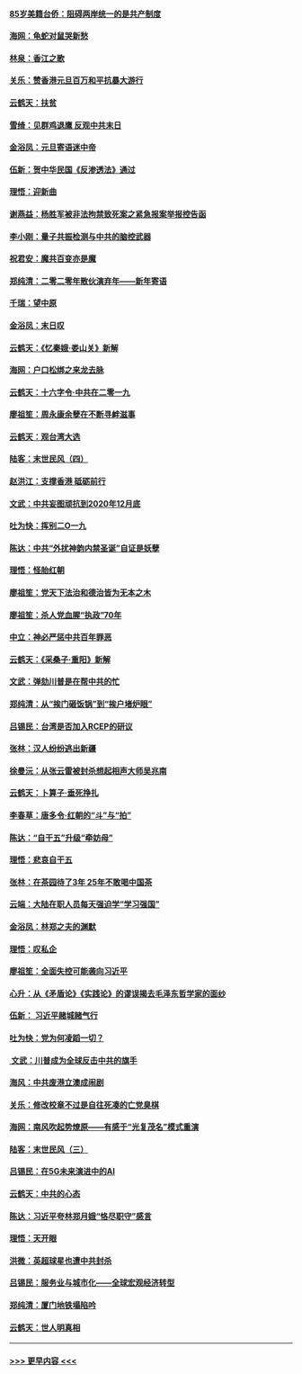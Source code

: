 #### [85岁美籍台侨：阻碍两岸统一的是共产制度](../pages/nsc993/n11765043.md?t=01040511) 
#### [海网：龟蛇对鼠哭新愁](../pages/nsc993/n11764895.md?t=01040511) 
#### [林泉：香江之歌](../pages/nsc993/n11764415.md?t=01040511) 
#### [关乐：赞香港元旦百万和平抗暴大游行](../pages/nsc993/n11764382.md?t=01040511) 
#### [云鹤天：扶贫](../pages/nsc993/n11764245.md?t=01040511) 
#### [雪绮：见群鸡退鹰  反观中共末日](../pages/nsc993/n11762112.md?t=01040511) 
#### [金浴凤：元旦寄语迷中帝](../pages/nsc993/n11761788.md?t=01040511) 
#### [伍新：贺中华民国《反渗透法》通过](../pages/nsc993/n11761994.md?t=01040511) 
#### [理悟：迎新曲](../pages/nsc993/n11761152.md?t=01040511) 
#### [谢燕益：杨胜军被非法拘禁致死案之紧急报案举报控告函](../pages/nsc993/n11756134.md?t=01040511) 
#### [李小刚：量子共振检测与中共的脑控武器](../pages/nsc993/n11754518.md?t=01040511) 
#### [祝君安：魔共百变亦是魔](../pages/nsc993/n11754469.md?t=01040511) 
#### [郑纯清：二零二零年散伙演弃年——新年寄语](../pages/nsc993/n11754195.md?t=01040511) 
#### [千瑞：望中原](../pages/nsc993/n11754159.md?t=01040511) 
#### [金浴凤：末日叹](../pages/nsc993/n11752359.md?t=01040511) 
#### [云鹤天：《忆秦娥‧娄山关》新解](../pages/nsc993/n11752348.md?t=01040511) 
#### [海网：户口松绑之来龙去脉](../pages/nsc993/n11752328.md?t=01040511) 
#### [云鹤天：十六字令‧中共在二零一九](../pages/nsc993/n11752305.md?t=01040511) 
#### [廖祖笙：周永康余孽在不断寻衅滋事](../pages/nsc993/n11751013.md?t=01040511) 
#### [云鹤天：观台湾大选](../pages/nsc993/n11751007.md?t=01040511) 
#### [陆客：末世民风（四）](../pages/nsc993/n11749203.md?t=01040511) 
#### [赵洪江：支撑香港 砥砺前行](../pages/nsc993/n11748482.md?t=01040511) 
#### [文武：中共妄图顽抗到2020年12月底](../pages/nsc993/n11748446.md?t=01040511) 
#### [吐为快：挥别二O一九](../pages/nsc993/n11748411.md?t=01040511) 
#### [陈达：中共“外扰神韵内禁圣诞”自证是妖孽](../pages/nsc993/n11748226.md?t=01040511) 
#### [理悟：怪胎红朝](../pages/nsc993/n11748206.md?t=01040511) 
#### [廖祖笙：党天下法治和德治皆为无本之木](../pages/nsc993/n11748135.md?t=01040511) 
#### [廖祖笙：杀人党血腥“执政”70年](../pages/nsc993/n11745144.md?t=01040511) 
#### [中立：神必严惩中共百年罪恶](../pages/nsc993/n11744970.md?t=01040511) 
#### [云鹤天：《采桑子‧重阳》新解](../pages/nsc993/n11744948.md?t=01040511) 
#### [文武：弹劾川普是在帮中共的忙](../pages/nsc993/n11744758.md?t=01040511) 
#### [郑纯清：从“挨门砸饭锅”到“挨户堵炉眼”](../pages/nsc993/n11744745.md?t=01040511) 
#### [吕锡民：台湾是否加入RCEP的研议](../pages/nsc993/n11744701.md?t=01040511) 
#### [张林：汉人纷纷逃出新疆](../pages/nsc993/n11743530.md?t=01040511) 
#### [徐曼沅：从张云雷被封杀想起相声大师吴兆南](../pages/nsc993/n11741816.md?t=01040511) 
#### [云鹤天：卜算子‧垂死挣扎](../pages/nsc993/n11739956.md?t=01040511) 
#### [李春草：唐多令‧红朝的“斗”与“拍”](../pages/nsc993/n11739830.md?t=01040511) 
#### [陈达：“自干五”升级“牵妨母”](../pages/nsc993/n11739724.md?t=01040511) 
#### [理悟：悲哀自干五](../pages/nsc993/n11739547.md?t=01040511) 
#### [张林：在茶园待了3年 25年不敢喝中国茶](../pages/nsc993/n11739240.md?t=01040511) 
#### [云端：大陆在职人员每天强迫学“学习强国”](../pages/nsc993/n11738735.md?t=01040511) 
#### [金浴凤：林郑之夫的渊默](../pages/nsc993/n11737735.md?t=01040511) 
#### [理悟：叹私企](../pages/nsc993/n11737715.md?t=01040511) 
#### [廖祖笙：全面失控可能袭向习近平](../pages/nsc993/n11737704.md?t=01040511) 
#### [心升：从《矛盾论》《实践论》的谬误揭去毛泽东哲学家的面纱](../pages/nsc993/n11736962.md?t=01040511) 
#### [伍新： 习近平赌城赌气行](../pages/nsc993/n11736929.md?t=01040511) 
#### [吐为快：党为何凌蹈一切？](../pages/nsc993/n11736915.md?t=01040511) 
#### [ 文武：川普成为全球反击中共的旗手](../pages/nsc993/n11736882.md?t=01040511) 
#### [海风：中共废港立澳成闹剧](../pages/nsc993/n11735857.md?t=01040511) 
#### [关乐：修改校章不过是自往死凑的亡党臭棋](../pages/nsc993/n11735097.md?t=01040511) 
#### [海网：南风吹起势燎原——有感于“光复茂名”模式重演](../pages/nsc993/n11732308.md?t=01040511) 
#### [陆客：末世民风（三）](../pages/nsc993/n11732211.md?t=01040511) 
#### [吕锡民：在5G未来演进中的AI](../pages/nsc993/n11730010.md?t=01040511) 
#### [云鹤天：中共的心态](../pages/nsc993/n11729906.md?t=01040511) 
#### [陈达：习近平夸林郑月娥“恪尽职守”感言](../pages/nsc993/n11729881.md?t=01040511) 
#### [理悟：天开眼](../pages/nsc993/n11729699.md?t=01040511) 
#### [洪微：英超球星也遭中共封杀](../pages/nsc993/n11727243.md?t=01040511) 
#### [吕锡民：服务业与城市化——全球宏观经济转型](../pages/nsc993/n11725845.md?t=01040511) 
#### [郑纯清：厦门地铁塌陷吟](../pages/nsc993/n11725813.md?t=01040511) 
#### [云鹤天：世人明真相](../pages/nsc993/n11725621.md?t=01040511) 

----
#### [ >>> 更早内容 <<< ](../indexes/nsc993-earlier.md)
